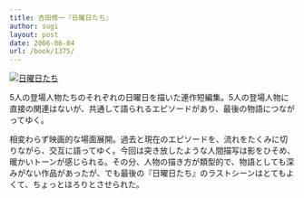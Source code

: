 ```yaml
---
title: 吉田修一『日曜日たち』
author: sugi
layout: post
date: 2006-06-04
url: /book/1375/
---
```

<a href="http://www.amazon.co.jp/exec/obidos/ASIN/4062753596/chezsugi-22/ref=nosim/" name="amazletlink" target="_blank"><img src="http://i0.wp.com/ecx.images-amazon.com/images/I/51YZ8QZ1VYL.SL160.jpg?w=660" alt="日曜日たち" class="alignleft" data-recalc-dims="1" /></a>

5人の登場人物たちのそれぞれの日曜日を描いた連作短編集。5人の登場人物に直接の関連はないが、共通して語られるエピソードがあり、最後の物語につながってゆく。

相変わらず映画的な場面展開。過去と現在のエピソードを、流れをたくみに切りながら、交互に語ってゆく。今回は突き放したような人間描写は影をひそめ、暖かいトーンが感じられる。その分、人物の描き方が類型的で、物語としても深みがない作品があったが、でも最後の『日曜日たち』のラストシーンはとてもよくて、ちょっとほろりとさせられた。

